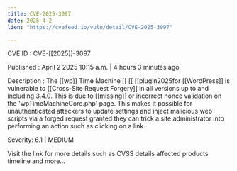 ```yaml
---
title: CVE-2025-3097
date: 2025-4-2
lien: "https://cvefeed.io/vuln/detail/CVE-2025-3097"

---
```


CVE ID : CVE-[[2025]]-3097

Published :  April 2
2025
10:15 a.m. | 4 hours
3 minutes ago

Description : The  [[wp]] Time Machine  [[ [[ [[plugin2025for  [[WordPress]] is vulnerable to  [[Cross-Site Request Forgery]] in all versions up to
and including
3.4.0. This is due to  [[missing]] or incorrect nonce validation on the 'wpTimeMachineCore.php' page. This makes it possible for unauthenticated attackers to update settings and inject malicious web scripts via a forged request granted they can trick a site administrator into performing an action such as clicking on a link.

Severity: 6.1 | MEDIUM

Visit the link for more details
such as CVSS details
affected products
timeline
and more...
